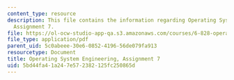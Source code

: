 ```yaml
---
content_type: resource
description: This file contains the information regarding Operating System Engineering,
  Assignment 7.
file: https://ol-ocw-studio-app-qa.s3.amazonaws.com/courses/6-828-operating-system-engineering-fall-2012/5bd44fa41a247e572382125fc250865d_MIT6_828F12_assignment7.pdf
file_type: application/pdf
parent_uid: 5c0abeee-30e6-0852-4196-56de079fa913
resourcetype: Document
title: Operating System Engineering, Assignment 7
uid: 5bd44fa4-1a24-7e57-2382-125fc250865d
---
```


